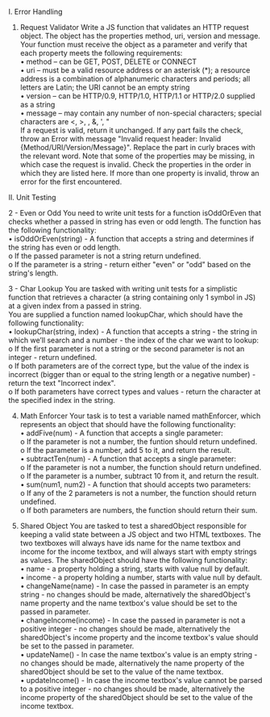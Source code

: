 I. Error Handling

1.	Request Validator
Write a JS function that validates an HTTP request object. The object has the properties method, uri, version and message. Your function must receive the object as a parameter and verify that each property meets the following requirements:<br>
•	method – can be GET, POST, DELETE or CONNECT<br>
•	uri – must be a valid resource address or an asterisk (*); a resource address is a combination of alphanumeric characters and periods; all letters are Latin; the URI cannot be an empty string<br>
•	version – can be HTTP/0.9, HTTP/1.0, HTTP/1.1 or HTTP/2.0 supplied as a string<br>
•	message – may contain any number of non-special characters; special characters are <, >, \, &, ', "<br>
If a request is valid, return it unchanged. If any part fails the check, throw an Error with message "Invalid request header: Invalid {Method/URI/Version/Message}". Replace the part in curly braces with the relevant word. Note that some of the properties may be missing, in which case the request is invalid. Check the properties in the order in which they are listed here. If more than one property is invalid, throw an error for the first encountered.

II. Unit Testing

2 -	Even or Odd
You need to write unit tests for a function isOddOrEven that checks whether a passed in string has even or odd length. The function has the following functionality:<br>
•	isOddOrEven(string) - A function that accepts a string and determines if the string has even or odd length.<br>
o	If the passed parameter is not a string return undefined.<br>
o	If the parameter is a string - return either "even" or "odd" based on the string's length.

3 -	Char Lookup
You are tasked with writing unit tests for a simplistic function that retrieves a character (a string containing only 1 symbol in JS) at a given index from a passed in string.<br>
You are supplied a function named lookupChar, which should have the following functionality:<br>
•	lookupChar(string, index) - A function that accepts a string - the string in which we’ll search and a number - the index of the char we want to lookup:<br>
o	If the first parameter is not a string or the second parameter is not an integer - return undefined.<br>
o	If both parameters are of the correct type, but the value of the index is incorrect (bigger than or equal to the string length or a negative number) - return the text "Incorrect index". <br>
o	If both parameters have correct types and values - return the character at the specified index in the string.

4.	Math Enforcer
Your task is to test a variable named mathEnforcer, which represents an object that should have the following functionality: <br>
•	addFive(num) - A function that accepts a single parameter:<br>
o	If the parameter is not a number, the funtion should return undefined.<br>
o	If the parameter is a number, add 5 to it, and return the result.<br>
•	subtractTen(num) - A function that accepts a single parameter:<br>
o	If the parameter is not a number, the function should return  undefined.<br>
o	If the parameter is a number, subtract 10 from it, and return the result.<br>
•	sum(num1, num2) - A function that should accepts two parameters:<br>
o	If any of the 2 parameters is not a number, the function should return undefined.<br>
o	If both parameters are numbers, the function should return their sum. 

5.	Shared Object
You are tasked to test a sharedObject responsible for keeping a valid state between a JS object and two HTML textboxes. The two textboxes will always have ids name for the name textbox and income for the income textbox, and will always start with empty strings as values. The sharedObject should have the following functionality:<br>
•	name - a property holding a string, starts with value null by default.<br>
•	income - a property holding a number, starts with value null by default.<br>
•	changeName(name) - In case the passed in parameter is an empty string - no changes should be made, alternatively the sharedObject's name property and the name textbox's value should be set to the passed in parameter.<br>
•	changeIncome(income) - In case the passed in parameter is not a positive integer  - no changes should be made, alternatively the sharedObject's income property and the income textbox's value should be set to the passed in parameter.<br>
•	updateName() - In case the name textbox's value is an empty string - no changes should be made, alternatively the name property of the sharedObject should be set to the value of the name textbox. <br>
•	updateIncome() - In case the income textbox's value cannot be parsed to a positive integer - no changes should be made, alternatively the income property of the sharedObject should be set to the value of the income textbox.

